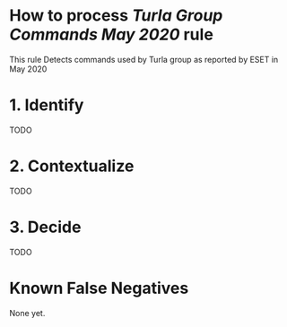 # How to process *Turla Group Commands May 2020* rule
This rule Detects commands used by Turla group as reported by ESET in May 2020

# 1. Identify
TODO

# 2. Contextualize
TODO

# 3. Decide
TODO

# Known False Negatives
None yet.
